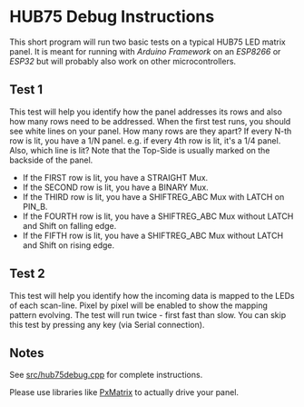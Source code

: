 HUB75 Debug Instructions
========================
This short program will run two basic tests on a typical HUB75 LED matrix panel.
It is meant for running with *Arduino Framework* on an *ESP8266* or *ESP32* but will probably also work on other microcontrollers.

Test 1
------
This test will help you identify how the panel addresses its rows and also how many rows need to be addressed.
When the first test runs, you should see white lines on your panel. 
How many rows are they apart?
If every N-th row is lit, you have a 1/N panel. e.g. if every 4th row is lit, it's a 1/4 panel.
Also, which line is lit? Note that the Top-Side is usually marked on the backside of the panel.
* If the FIRST row is lit, you have a STRAIGHT Mux.
* If the SECOND row is lit, you have a BINARY Mux.
* If the THIRD row is lit, you have a SHIFTREG_ABC Mux with LATCH on PIN_B.
* If the FOURTH row is lit, you have a SHIFTREG_ABC Mux without LATCH and Shift on falling edge.
* If the FIFTH row is lit, you have a SHIFTREG_ABC Mux without LATCH and Shift on rising edge.

Test 2
------
This test will help you identify how the incoming data is mapped to the LEDs of each scan-line.
Pixel by pixel will be enabled to show the mapping pattern evolving.
The test will run twice - first fast than slow.
You can skip this test by pressing any key (via Serial connection).

Notes
-----
See [src/hub75debug.cpp](src/hub75debug.cpp) for complete instructions.

Please use libraries like [PxMatrix](https://github.com/2dom/PxMatrix) to actually drive your panel.
